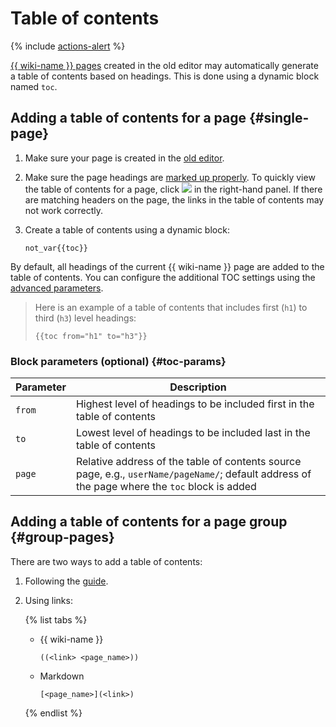 # Table of contents

{% include [actions-alert](../../_includes/wiki/actions-alert.md) %}

[{{ wiki-name }} pages](../pages-types.md#page) created in the old editor may automatically generate a table of contents based on headings. This is done using a dynamic block named `toc`.

## Adding a table of contents for a page {#single-page}

1. Make sure your page is created in the [old editor](../create-page.md).
1. Make sure the page headings are [marked up properly](../wysiwyg/text-format.md#markup). To quickly view the table of contents for a page, click ![](../../_assets/wiki/ico-toc.png) in the right-hand panel.
   If there are matching headers on the page, the links in the table of contents may not work correctly.

1. Create a table of contents using a dynamic block:

   ```text
   not_var{{toc}}
   ```

By default, all headings of the current {{ wiki-name }} page are added to the table of contents. You can configure the additional TOC settings using the [advanced parameters](#toc-params).

> Here is an example of a table of contents that includes first (`h1`) to third (`h3`) level headings:
>
> ```text
> {{toc from="h1" to="h3"}}
> ```

### Block parameters (optional) {#toc-params}

| Parameter | Description |
--- | ---
| `from` | Highest level of headings to be included first in the table of contents |
| `to` | Lowest level of headings to be included last in the table of contents |
| `page` | Relative address of the table of contents source page, e.g., `userName/pageName/`; default address of the page where the `toc` block is added |

## Adding a table of contents for a page group {#group-pages}

There are two ways to add a table of contents:

1. Following the [guide](page-lists.md).

1. Using links:

   {% list tabs %}

   - {{ wiki-name }}

      ```text
      ((<link> <page_name>))
      ```

   - Markdown

      ```text
      [<page_name>](<link>)
      ```

   {% endlist %}